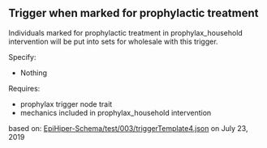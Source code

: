 ## Trigger when marked for prophylactic treatment
Individuals marked for prophylactic treatment in prophylax_household intervention will be put into sets for wholesale with this trigger.

Specify:   
* Nothing  

Requires:  
* prophylax trigger node trait  
* mechanics included in prophylax_household intervention   

based on: [EpiHiper-Schema/test/003/triggerTemplate4.json](https://github.com/NSSAC/EpiHiper-Schema/blob/master/test/003/triggerTemplate4.json)
on July 23, 2019
